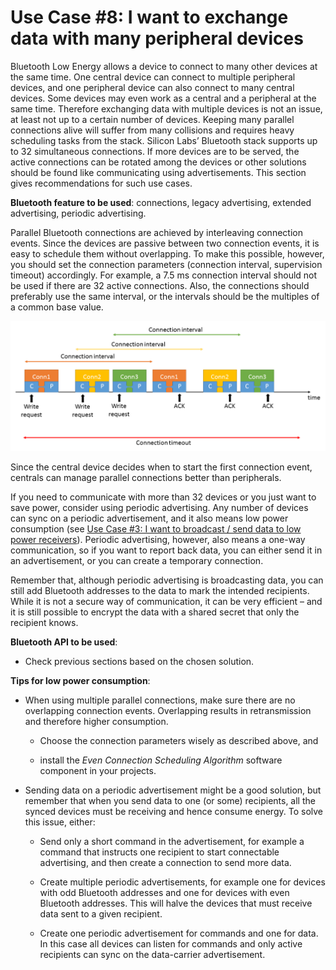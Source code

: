 # Use Case #8: I want to exchange data with many peripheral devices

Bluetooth Low Energy allows a device to connect to many other devices at the same time. One central device can connect to multiple peripheral devices, and one peripheral device can also connect to many central devices. Some devices may even work as a central and a peripheral at the same time. Therefore exchanging data with multiple devices is not an issue, at least not up to a certain number of devices. Keeping many parallel connections alive will suffer from many collisions and requires heavy scheduling tasks from the stack. Silicon Labs’ Bluetooth stack supports up to 32 simultaneous connections. If more devices are to be served, the active connections can be rotated among the devices or other solutions should be found like communicating using advertisements. This section gives recommendations for such use cases.

**Bluetooth feature to be used**: connections, legacy advertising, extended advertising, periodic advertising.

Parallel Bluetooth connections are achieved by interleaving connection events. Since the devices are passive between two connection events, it is easy to schedule them without overlapping. To make this possible, however, you should set the connection parameters (connection interval, supervision timeout) accordingly. For example, a 7.5 ms connection interval should not be used if there are 32 active connections. Also, the connections should preferably use the same interval, or the intervals should be the multiples of a common base value.

![connection timeout](resources/AN1366-image6.png)

Since the central device decides when to start the first connection event, centrals can manage parallel connections better than peripherals.

If you need to communicate with more than 32 devices or you just want to save power, consider using periodic advertising. Any number of devices can sync on a periodic advertisement, and it also means low power consumption (see [Use Case #3: I want to broadcast / send data to low power receivers](./use-case-3-i-want-to-broadcast-send-data-to-low-power-receivers)). Periodic advertising, however, also means a one-way communication, so if you want to report back data, you can either send it in an advertisement, or you can create a temporary connection.

Remember that, although periodic advertising is broadcasting data, you can still add Bluetooth addresses to the data to mark the intended recipients. While it is not a secure way of communication, it can be very efficient – and it is still possible to encrypt the data with a shared secret that only the recipient knows.

**Bluetooth API to be used**:

- Check previous sections based on the chosen solution.

**Tips for low power consumption**:

- When using multiple parallel connections, make sure there are no overlapping connection events. Overlapping results in retransmission and therefore higher consumption.

  - Choose the connection parameters wisely as described above, and

  - install the *Even Connection Scheduling Algorithm* software component in your projects.

- Sending data on a periodic advertisement might be a good solution, but remember that when you send data to one (or some) recipients, all the synced devices must be receiving and hence consume energy. To solve this issue, either:

  - Send only a short command in the advertisement, for example a command that instructs one recipient to start connectable advertising, and then create a connection to send more data.

  - Create multiple periodic advertisements, for example one for devices with odd Bluetooth addresses and one for devices with even Bluetooth addresses. This will halve the devices that must receive data sent to a given recipient.

  - Create one periodic advertisement for commands and one for data. In this case all devices can listen for commands and only active recipients can sync on the data-carrier advertisement.
